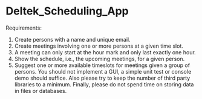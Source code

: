 # Deltek_Scheduling_App

Requirements: 
1) Create persons with a name and unique email.
2) Create meetings involving one or more persons at a given time slot.
3) A meeting can only start at the hour mark and only last exactly one hour.
4) Show the schedule, i.e., the upcoming meetings, for a given person.
5) Suggest one or more available timeslots for meetings given a group of persons.
You should not implement a GUI, a simple unit test or console demo should suffice. Also please try to keep the number of third party libraries to a minimum. Finally, please do not spend time on storing data in files or databases.
